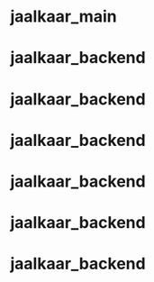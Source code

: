 # jaalkaar_main
# jaalkaar_backend
# jaalkaar_backend
# jaalkaar_backend
# jaalkaar_backend
# jaalkaar_backend
# jaalkaar_backend
